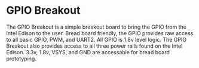 GPIO Breakout
=====================

The GPIO Breakout is a simple breakout board to bring the GPIO from the Intel Edison to the user.  Bread board friendly, the GPIO provides raw access to all basic GPIO, PWM, and UART2.  All GPIO is 1.8v level logic. The GPIO Breakout also provides access to all three power rails found on the Intel Edison.  3.3v, 1.8v, VSYS, and GND are accessable for bread board prototyping.
